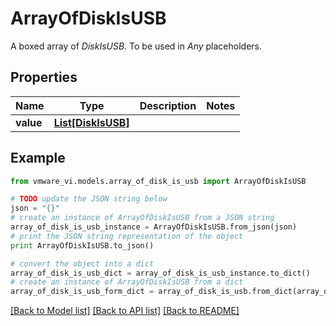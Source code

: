 # ArrayOfDiskIsUSB

A boxed array of *DiskIsUSB*. To be used in *Any* placeholders. 

## Properties
Name | Type | Description | Notes
------------ | ------------- | ------------- | -------------
**value** | [**List[DiskIsUSB]**](DiskIsUSB.md) |  | 

## Example

```python
from vmware_vi.models.array_of_disk_is_usb import ArrayOfDiskIsUSB

# TODO update the JSON string below
json = "{}"
# create an instance of ArrayOfDiskIsUSB from a JSON string
array_of_disk_is_usb_instance = ArrayOfDiskIsUSB.from_json(json)
# print the JSON string representation of the object
print ArrayOfDiskIsUSB.to_json()

# convert the object into a dict
array_of_disk_is_usb_dict = array_of_disk_is_usb_instance.to_dict()
# create an instance of ArrayOfDiskIsUSB from a dict
array_of_disk_is_usb_form_dict = array_of_disk_is_usb.from_dict(array_of_disk_is_usb_dict)
```
[[Back to Model list]](../README.md#documentation-for-models) [[Back to API list]](../README.md#documentation-for-api-endpoints) [[Back to README]](../README.md)


